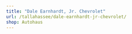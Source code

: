 ```yaml
---
title: "Dale Earnhardt, Jr. Chevrolet"
url: /tallahassee/dale-earnhardt-jr-chevrolet/
shop: Autohaus
---
```


